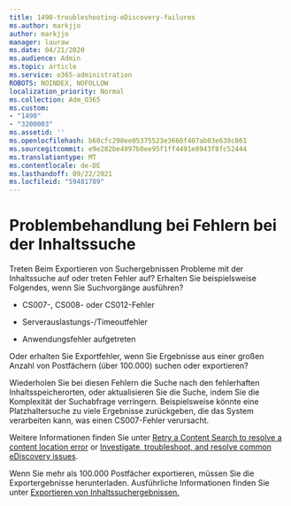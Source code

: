 ```yaml
---
title: 1490-troubleshooting-eDiscovery-failures
ms.author: markjjo
author: markjjo
manager: lauraw
ms.date: 04/21/2020
ms.audience: Admin
ms.topic: article
ms.service: o365-administration
ROBOTS: NOINDEX, NOFOLLOW
localization_priority: Normal
ms.collection: Adm_O365
ms.custom:
- "1490"
- "3200003"
ms.assetid: ''
ms.openlocfilehash: b60cfc298ee05375523e3660f407ab03e630c861
ms.sourcegitcommit: e9e282be4997b0ee95f1ff4491e0943f8fc52444
ms.translationtype: MT
ms.contentlocale: de-DE
ms.lasthandoff: 09/22/2021
ms.locfileid: "59481789"
---
```

# <a name="troubleshoot-content-search-errors"></a>Problembehandlung bei Fehlern bei der Inhaltssuche

Treten Beim Exportieren von Suchergebnissen Probleme mit der Inhaltssuche auf oder treten Fehler auf?
Erhalten Sie beispielsweise Folgendes, wenn Sie Suchvorgänge ausführen?

- CS007-, CS008- oder CS012-Fehler

- Serverauslastungs-/Timeoutfehler

- Anwendungsfehler aufgetreten

Oder erhalten Sie Exportfehler, wenn Sie Ergebnisse aus einer großen Anzahl von Postfächern (über 100.000) suchen oder exportieren?

Wiederholen Sie bei diesen Fehlern die Suche nach den fehlerhaften Inhaltsspeicherorten, oder aktualisieren Sie die Suche, indem Sie die Komplexität der Suchabfrage verringern. Beispielsweise könnte eine Platzhaltersuche zu viele Ergebnisse zurückgeben, die das System verarbeiten kann, was einen CS007-Fehler verursacht.   

Weitere Informationen finden Sie unter [Retry a Content Search to resolve a content location error](https://docs.microsoft.com/microsoft-365/compliance/retry-failed-content-search) or [Investigate, troubleshoot, and resolve common eDiscovery issues](https://docs.microsoft.com/microsoft-365/compliance/ediscovery-troubleshooting-common-issues).

Wenn Sie mehr als 100.000 Postfächer exportieren, müssen Sie die Exportergebnisse herunterladen. Ausführliche Informationen finden Sie unter [Exportieren von Inhaltssuchergebnissen.](https://docs.microsoft.com/microsoft-365/compliance/export-search-results)
